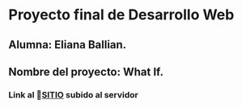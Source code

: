 # Proyecto final de Desarrollo Web 

## Alumna: Eliana Ballian.

## Nombre del proyecto: What If.

### Link al  💖[SITIO](https://whatif3d.netlify.app/) subido al servidor 